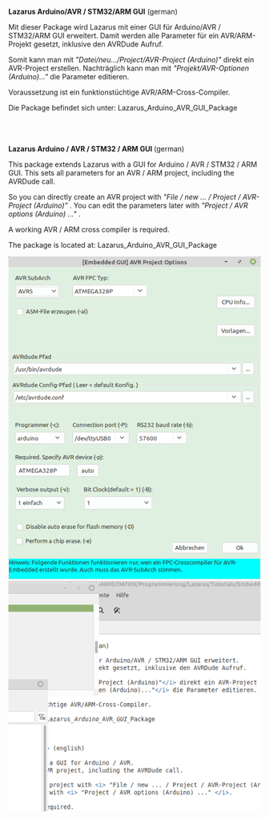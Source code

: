 
<b>Lazarus Arduino/AVR / STM32/ARM GUI</b> (german)

Mit dieser Package wird Lazarus mit einer GUI für Arduino/AVR / STM32/ARM GUI erweitert.
Damit werden alle Parameter für ein AVR/ARM-Projekt gesetzt, inklusive den AVRDude Aufruf.

Somit kann man mit <i>"Datei/neu.../Project/AVR-Project (Arduino)"</i> direkt ein AVR-Project erstellen.
Nachträglich kann man mit <i>"Projekt/AVR-Optionen (Arduino)..."</i> die Parameter editieren.

Voraussetzung ist ein funktionstüchtige AVR/ARM-Cross-Compiler.

Die Package befindet sich unter: Lazarus_Arduino_AVR_GUI_Package


<br><br><br>
<b> Lazarus Arduino / AVR / STM32 / ARM GUI </b> (german)

This package extends Lazarus with a GUI for Arduino / AVR / STM32 / ARM GUI.
This sets all parameters for an AVR / ARM project, including the AVRDude call.

So you can directly create an AVR project with <i> "File / new ... / Project / AVR-Project (Arduino)" </i>.
You can edit the parameters later with <i> "Project / AVR options (Arduino) ..." </i>.

A working AVR / ARM cross compiler is required.

The package is located at: Lazarus_Arduino_AVR_GUI_Package

<img src="avr_package.png">
<img src="fuse.png">

